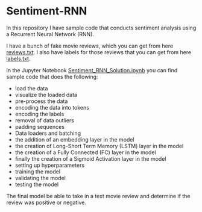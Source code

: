 # Sentiment-RNN

In this repository I have sample code that conducts sentiment analysis using a Recurrent Neural Network (RNN).

I have a bunch of fake movie reviews, which you can get from here [reviews.txt](https://github.com/the-john/Sentiment-RNN/blob/master/data/reviews.txt).  I also have labels for those reviews that you can get from here [labels.txt](https://github.com/the-john/Sentiment-RNN/blob/master/data/labels.txt).

In the Jupyter Notebook [Sentiment_RNN_Solution.ipynb](https://github.com/the-john/Sentiment-RNN/blob/master/Sentiment_RNN_Solution.ipynb) you can find sample code that does the following:
- load the data
- visualize the loaded data
- pre-process the data
- encoding the data into tokens
- encoding the labels
- removal of data outliers
- padding sequences
- Data loaders and batching
- the addition of an embedding layer in the model
- the creation of Long-Short Term Memory (LSTM) layer in the model
- the creation of a Fully Connected (FC) layer in the model
- finally the creation of a Sigmoid Activation layer in the model
- setting up hyperparameters
- training the model
- validating the model
- testing the model

The final model be able to take in a text movie review and determine if the review was positive or negative.
